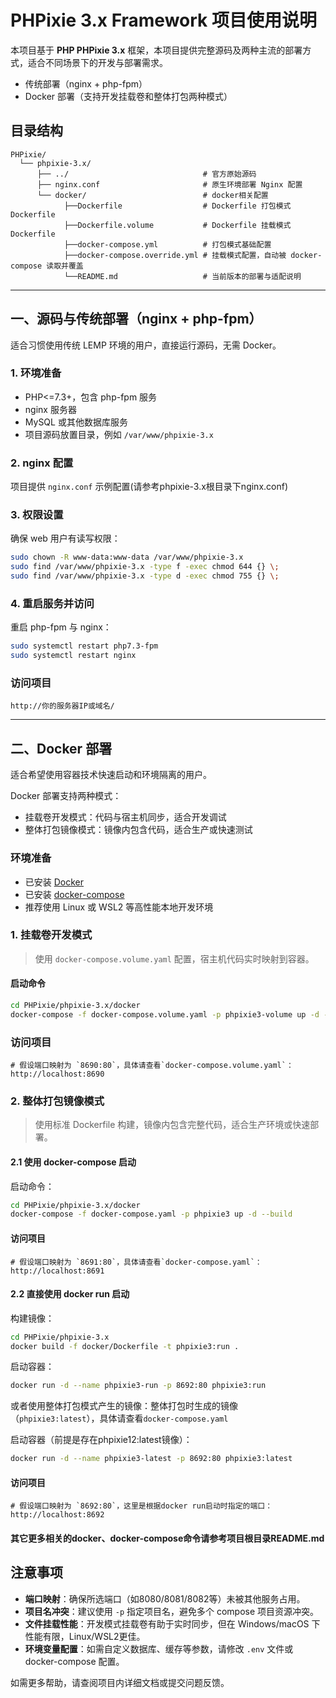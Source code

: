 # PHPixie 3.x Framework 项目使用说明

本项目基于 **PHP PHPixie 3.x** 框架，本项目提供完整源码及两种主流的部署方式，适合不同场景下的开发与部署需求。

- 传统部署（nginx + php-fpm）
- Docker 部署（支持开发挂载卷和整体打包两种模式）

## 目录结构

```text
PHPixie/
  └── phpixie-3.x/
      ├── ../                              # 官方原始源码
      ├── nginx.conf                       # 原生环境部署 Nginx 配置
      └── docker/                          # docker相关配置
            ├──Dockerfile                  # Dockerfile 打包模式Dockerfile
            ├──Dockerfile.volume           # Dockerfile 挂载模式Dockerfile
            ├──docker-compose.yml          # 打包模式基础配置
            ├──docker-compose.override.yml # 挂载模式配置，自动被 docker-compose 读取并覆盖
            └──README.md                   # 当前版本的部署与适配说明
```

---

## 一、源码与传统部署（nginx + php-fpm）

适合习惯使用传统 LEMP 环境的用户，直接运行源码，无需 Docker。

### 1. 环境准备

- PHP<=7.3+，包含 php-fpm 服务
- nginx 服务器
- MySQL 或其他数据库服务
- 项目源码放置目录，例如 `/var/www/phpixie-3.x`

### 2. nginx 配置

项目提供 `nginx.conf` 示例配置(请参考phpixie-3.x根目录下nginx.conf)

### 3. 权限设置

确保 web 用户有读写权限：

```bash
sudo chown -R www-data:www-data /var/www/phpixie-3.x
sudo find /var/www/phpixie-3.x -type f -exec chmod 644 {} \;
sudo find /var/www/phpixie-3.x -type d -exec chmod 755 {} \;
```

### 4. 重启服务并访问

重启 php-fpm 与 nginx：

```bash
sudo systemctl restart php7.3-fpm
sudo systemctl restart nginx
```

### 访问项目

```
http://你的服务器IP或域名/
```

---

## 二、Docker 部署

适合希望使用容器技术快速启动和环境隔离的用户。

Docker 部署支持两种模式：

- 挂载卷开发模式：代码与宿主机同步，适合开发调试
- 整体打包镜像模式：镜像内包含代码，适合生产或快速测试

### 环境准备

- 已安装 [Docker](https://docs.docker.com/get-docker/)
- 已安装 [docker-compose](https://docs.docker.com/compose/install/)
- 推荐使用 Linux 或 WSL2 等高性能本地开发环境

### 1. 挂载卷开发模式

> 使用 `docker-compose.volume.yaml` 配置，宿主机代码实时映射到容器。

#### 启动命令

```bash
cd PHPixie/phpixie-3.x/docker
docker-compose -f docker-compose.volume.yaml -p phpixie3-volume up -d --build
```

### 访问项目

```
# 假设端口映射为 `8690:80`，具体请查看`docker-compose.volume.yaml`：
http://localhost:8690
```

### 2. 整体打包镜像模式

> 使用标准 Dockerfile 构建，镜像内包含完整代码，适合生产环境或快速部署。

#### 2.1 使用 docker-compose 启动

启动命令：

```bash
cd PHPixie/phpixie-3.x/docker
docker-compose -f docker-compose.yaml -p phpixie3 up -d --build
```

#### 访问项目

```
# 假设端口映射为 `8691:80`，具体请查看`docker-compose.yaml`：
http://localhost:8691
```

#### 2.2 直接使用 docker run 启动

构建镜像：

```bash
cd PHPixie/phpixie-3.x
docker build -f docker/Dockerfile -t phpixie3:run .
```

启动容器：

```bash
docker run -d --name phpixie3-run -p 8692:80 phpixie3:run
```

或者使用整体打包模式产生的镜像：整体打包时生成的镜像（`phpixie3:latest`），具体请查看`docker-compose.yaml`

启动容器（前提是存在phpixie12:latest镜像）：

```bash
docker run -d --name phpixie3-latest -p 8692:80 phpixie3:latest
```

#### 访问项目

```
# 假设端口映射为 `8692:80`，这里是根据docker run启动时指定的端口：
http://localhost:8692
```

#### 其它更多相关的docker、docker-compose命令请参考项目根目录README.md

## 注意事项

- **端口映射**：确保所选端口（如8080/8081/8082等）未被其他服务占用。
- **项目名冲突**：建议使用 `-p` 指定项目名，避免多个 compose 项目资源冲突。
- **文件挂载性能**：开发模式挂载卷有助于实时同步，但在 Windows/macOS 下性能有限，Linux/WSL2更佳。
- **环境变量配置**：如需自定义数据库、缓存等参数，请修改 `.env` 文件或 docker-compose 配置。

如需更多帮助，请查阅项目内详细文档或提交问题反馈。

